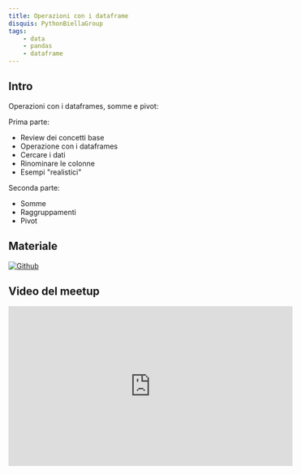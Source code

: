 ```yaml
---
title: Operazioni con i dataframe
disquis: PythonBiellaGroup
tags:
    - data
    - pandas
    - dataframe
---
```


## Intro

Operazioni con i dataframes, somme e pivot:

Prima parte:
* Review dei concetti base
* Operazione con i dataframes
* Cercare i dati
* Rinominare le colonne
* Esempi "realistici"

Seconda parte:
* Somme
* Raggruppamenti
* Pivot

## Materiale

[![Github](https://img.shields.io/badge/GitHub-181717.svg?style=for-the-badge&logo=GitHub&logoColor=white)](https://github.com/PythonBiellaGroup/MaterialeSerate/tree/master/Pandas/02)

## Video del meetup

<iframe width="560" height="315" src="https://www.youtube.com/embed/OqvaZsYXAdk?si=GJmp4i5OetXxGTmV" title="YouTube video player" frameborder="0" allow="accelerometer; autoplay; clipboard-write; encrypted-media; gyroscope; picture-in-picture; web-share" allowfullscreen></iframe>
